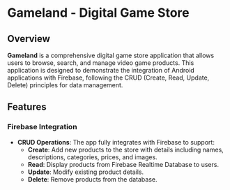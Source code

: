 # Gameland - Digital Game Store

## Overview
**Gameland** is a comprehensive digital game store application that allows users to browse, search, and manage video game products. This application is designed to demonstrate the integration of Android applications with Firebase, following the CRUD (Create, Read, Update, Delete) principles for data management. 

## Features

### Firebase Integration
- **CRUD Operations**: The app fully integrates with Firebase to support:
  - **Create**: Add new products to the store with details including names, descriptions, categories, prices, and images.
  - **Read**: Display products from Firebase Realtime Database to users.
  - **Update**: Modify existing product details.
  - **Delete**: Remove products from the database.
    
